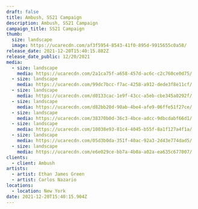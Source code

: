```yaml
---
draft: false
title: Ambush, SS21 Campaign
description: Ambush, SS21 Campaign
campaign_title: SS21 Campaign
thumb:
  size: landscape
  image: https://ucarecdn.com/af3f5954-8543-41f0-895d-9915655c0a58/
release_date: 2021-12-20T15:40:15.882Z
release_date_public: 12/20/2021
media:
  - size: landscape
    media: https://ucarecdn.com/2a1ca75f-a658-457d-ac6c-c2c760ce0d75/
  - size: landscape
    media: https://ucarecdn.com/99dc7bcc-f7ac-4258-a912-dede3f8e11cf/
  - size: landscape
    media: https://ucarecdn.com/d0133cac-1e9f-43cc-a5eb-cbe345a0292f/
  - size: landscape
    media: https://ucarecdn.com/d82bb20d-90ab-4be4-afe9-06ffe51f27ce/
  - size: landscape
    media: https://ucarecdn.com/38370b0d-36c3-4bce-adcc-9dbcdabf66d1/
  - size: landscape
    media: https://ucarecdn.com/10038e93-81c4-4045-b55f-8a1f127a4f1a/
  - size: landscape
    media: https://ucarecdn.com/05d3b0da-351f-40ac-92a3-2d43e774dad5/
  - size: landscape
    media: https://ucarecdn.com/e6e029ce-bb7a-4b0a-a02a-ea635c677007/
clients:
  - client: Ambush
artists:
  - artist: Ethan James Green
  - artist: Carlos Nazario
locations:
  - location: New York
date: 2021-12-20T15:40:15.904Z
---
```

